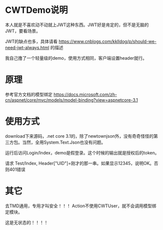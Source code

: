 # CWTDemo说明

本人就是不喜欢动不动就上JWT这种东西。JWT好是肯定的，但不是无脑的JWT，要看场景。

JWT的缺点也多，具体请看 https://www.cnblogs.com/kklldog/p/should-we-need-jwt-always.html 的描述

我自己撸了一个轻量级的demo，使用方式相同，客户端设置header就行。

# 原理

参考官方文档的模型绑定 https://docs.microsoft.com/zh-cn/aspnet/core/mvc/models/model-binding?view=aspnetcore-3.1



# 使用方式

download下来源码，.net core 3.1的，除了newtownjson外，没有奇奇怪怪的第三方包。当然，全用System.Text.Json也没有问题。

运行后访问Login/Index，demo是假登录。这个时候的输出就是授权后的token。

请求 Test/Index, Header["UID"]=刚才的那一串。如果显示12345，说明OK。否则401错误


# 其它

去TMD通用，专用才叫安全！！！ Action不使用CWTUser，就不会调用模型绑定模块。

这是无状态的！！！！
